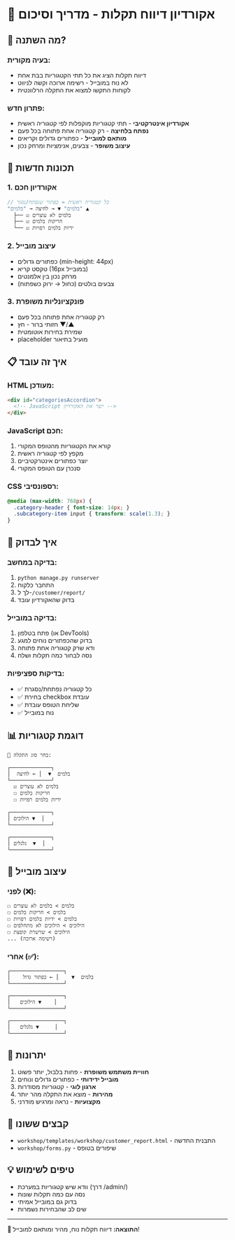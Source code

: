 # 📱 אקורדיון דיווח תקלות - מדריך וסיכום

## 🎯 מה השתנה?

### **בעיה מקורית:**
- דיווח תקלות הציג את כל תתי הקטגוריות בבת אחת
- לא נוח במובייל - רשימה ארוכה וקשה לניווט
- לקוחות התקשו למצוא את התקלה הרלוונטית

### **פתרון חדש:**
- **אקורדיון אינטרקטיבי** - תתי קטגוריות מוקפלות לפי קטגוריה ראשית
- **נפתח בלחיצה** - רק קטגוריה אחת פתוחה בכל פעם
- **מותאם למובייל** - כפתורים גדולים וקריאים
- **עיצוב משופר** - צבעים, אנימציות ומרחק נכון

## 🚀 תכונות חדשות

### 1. **אקורדיון חכם**
```javascript
// כל קטגוריה ראשית = כפתור שנפתח/נסגר
"בלמים" ▼ → לחיצה → "בלמים" ▲
  ├── ☑️ בלמים לא עוצרים
  ├── ☑️ חריקות בלמים
  └── ☑️ ידיות בלמים רפויות
```

### 2. **עיצוב מובייל**
- כפתורים גדולים (min-height: 44px)
- טקסט קריא (16px במובייל)
- מרחק נכון בין אלמנטים
- צבעים בולטים (כחול → ירוק כשפתוח)

### 3. **פונקציונליות משופרת**
- רק קטגוריה אחת פתוחה בכל פעם
- חזותי ברור - חץ ▼/▲
- שמירת בחירות אוטומטית
- placeholder מועיל בתיאור

## 📋 איך זה עובד

### HTML מעודכן:
```html
<div id="categoriesAccordion">
  <!-- JavaScript יוצר את האקורדיון -->
</div>
```

### JavaScript חכם:
1. קורא את הקטגוריות מהטופס המקורי
2. מקפץ לפי קטגוריה ראשית
3. יוצר כפתורים אינטרקטיביים
4. סנכרן עם הטופס המקורי

### CSS רספונסיבי:
```css
@media (max-width: 768px) {
  .category-header { font-size: 14px; }
  .subcategory-item input { transform: scale(1.3); }
}
```

## 🧪 איך לבדוק

### **בדיקה במחשב:**
1. `python manage.py runserver`
2. התחבר כלקוח
3. לך ל-`/customer/report/`
4. בדוק שהאקורדיון עובד

### **בדיקה במובייל:**
1. פתח בטלפון (או DevTools)
2. בדוק שהכפתורים נוחים למגע
3. ודא שרק קטגוריה אחת פתוחה
4. נסה לבחור כמה תקלות ושלח

### **בדיקות ספציפיות:**
- ✅ כל קטגוריה נפתחת/נסגרת
- ✅ בחירת checkbox עובדת
- ✅ שליחת הטופס עובדת
- ✅ נוח במובייל

## 📊 דוגמת קטגוריות

```
🔧 בחר סוג התקלה:

┌─────────────┐
│  בלמים  ▼  │ ← לחיצה
└─────────────┘
  ☑️ בלמים לא עוצרים
  ☐ חריקות בלמים  
  ☐ ידיות בלמים רפויות

┌─────────────┐
│ הילוכים ▼  │
└─────────────┘

┌─────────────┐
│ גלגלים  ▼  │
└─────────────┘
```

## 📱 עיצוב מובייל

### לפני (❌):
```
☐ בלמים > בלמים לא עוצרים
☐ בלמים > חריקות בלמים
☐ בלמים > ידיות בלמים רפויות
☐ הילוכים > הילוכים לא מתחלפים
☐ הילוכים > שרשרת קופצת
... (רשימה ארוכה)
```

### אחרי (✅):
```
┌─────────────────┐
│    בלמים  ▼    │ ← כפתור גדול
└─────────────────┘

┌─────────────────┐
│   הילוכים ▼    │
└─────────────────┘

┌─────────────────┐
│   גלגלים ▼     │
└─────────────────┘
```

## 🎯 יתרונות

1. **חוויית משתמש משופרת** - פחות בלבול, יותר פשוט
2. **מובייל ידידותי** - כפתורים גדולים ונוחים
3. **ארגון לוגי** - קטגוריות מסודרות
4. **מהירות** - מוצא את התקלה מהר יותר
5. **מקצועיות** - נראה ומרגיש מודרני

## 📁 קבצים ששונו

- `workshop/templates/workshop/customer_report.html` - התבנית החדשה
- `workshop/forms.py` - שיפורים בטופס

## 💡 טיפים לשימוש

- וודא שיש קטגוריות במערכת (דרך /admin/)
- נסה עם כמה תקלות שונות
- בדוק גם במובייל אמיתי
- שים לב שהבחירות נשמרות

---

**🎉 התוצאה:** דיווח תקלות נוח, מהיר ומותאם למובייל!
